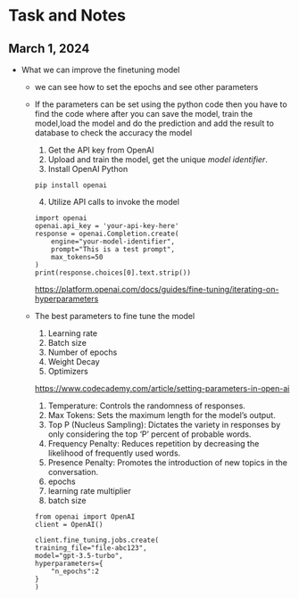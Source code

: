 # Task and Notes

## March 1, 2024
- What we can improve the finetuning model
    - we can see how to set the epochs and see other parameters
    - If the parameters can be set using the python code then you have to find the code where after you can save the model, train the model,load the model and do the prediction and add the result to database to check the accuracy the model
        1. Get the API key from OpenAI
        2. Upload and train the model, get the unique *model identifier*.
        3. Install OpenAI Python
        ```
        pip install openai
        ```
        4. Utilize API calls to invoke the model
        ```
        import openai
        openai.api_key = 'your-api-key-here'
        response = openai.Completion.create(
            engine="your-model-identifier",
            prompt="This is a test prompt",
            max_tokens=50
        )
        print(response.choices[0].text.strip())
        ```
        https://platform.openai.com/docs/guides/fine-tuning/iterating-on-hyperparameters
    - The best parameters to fine tune the model
        1. Learning rate
        2. Batch size
        3. Number of epochs
        4. Weight Decay
        5. Optimizers

        https://www.codecademy.com/article/setting-parameters-in-open-ai
        1. Temperature: Controls the randomness of responses.
        2. Max Tokens: Sets the maximum length for the model’s output.
        3. Top P (Nucleus Sampling): Dictates the variety in responses by only considering the top ‘P’ percent of probable words.
        4. Frequency Penalty: Reduces repetition by decreasing the likelihood of frequently used words.
        5. Presence Penalty: Promotes the introduction of new topics in the conversation.
        6. epochs
        7. learning rate multiplier
        8. batch size
        ```
        from openai import OpenAI
        client = OpenAI()

        client.fine_tuning.jobs.create(
        training_file="file-abc123", 
        model="gpt-3.5-turbo", 
        hyperparameters={
            "n_epochs":2
        }
        )
        ```
